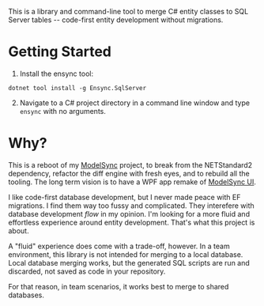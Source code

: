 This is a library and command-line tool to merge C# entity classes to SQL Server tables -- code-first entity development without migrations.

# Getting Started
1. Install the ensync tool:
```
dotnet tool install -g Ensync.SqlServer
```
2. Navigate to a C# project directory in a command line window and type `ensync` with no arguments.

# Why?
This is a reboot of my [ModelSync](https://github.com/adamfoneil/ModelSync) project, to break from the NETStandard2 dependency, refactor the diff engine with fresh eyes, and to rebuild all the tooling. The long term vision is to have a WPF app remake of [ModelSync UI](https://aosoftware.net/modelsync/).

I like code-first database development, but I never made peace with EF migrations. I find them way too fussy and complicated. They interefere with database development *flow* in my opinion. I'm looking for a more fluid and effortless experience around entity development. That's what this project is about.

A "fluid" experience does come with a trade-off, however. In a team environment, this library is not intended for merging to a local database. Local database merging works, but the generated SQL scripts are run and discarded, not saved as code in your repository.

For that reason, in team scenarios, it works best to merge to shared databases.
